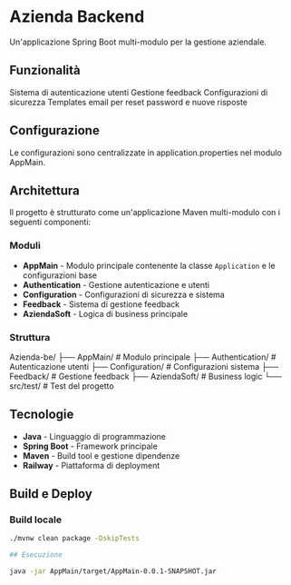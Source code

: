 # Azienda Backend

Un'applicazione Spring Boot multi-modulo per la gestione aziendale.

## Funzionalità
Sistema di autenticazione utenti
Gestione feedback
Configurazioni di sicurezza
Templates email per reset password e nuove risposte

## Configurazione
Le configurazioni sono centralizzate in application.properties nel modulo AppMain.

## Architettura

Il progetto è strutturato come un'applicazione Maven multi-modulo con i seguenti componenti:

### Moduli

- **AppMain** - Modulo principale contenente la classe `Application` e le configurazioni base
- **Authentication** - Gestione autenticazione e utenti
- **Configuration** - Configurazioni di sicurezza e sistema
- **Feedback** - Sistema di gestione feedback
- **AziendaSoft** - Logica di business principale

### Struttura
Azienda-be/ ├── AppMain/ # Modulo principale
├── Authentication/ # Autenticazione utenti 
├── Configuration/ # Configurazioni sistema 
├── Feedback/ # Gestione feedback 
├── AziendaSoft/ # Business logic 
└── src/test/ # Test del progetto

## Tecnologie

- **Java** - Linguaggio di programmazione
- **Spring Boot** - Framework principale
- **Maven** - Build tool e gestione dipendenze
- **Railway** - Piattaforma di deployment

## Build e Deploy

### Build locale
```bash
./mvnw clean package -DskipTests

## Esecuzione

java -jar AppMain/target/AppMain-0.0.1-SNAPSHOT.jar